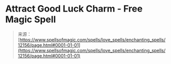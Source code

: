 <!--yml

category: 未分类

date: 2024-06-12 18:49:38

-->

# Attract Good Luck Charm - Free Magic Spell

> 来源：[https://www.spellsofmagic.com/spells/love_spells/enchanting_spells/12156/page.html#0001-01-01](https://www.spellsofmagic.com/spells/love_spells/enchanting_spells/12156/page.html#0001-01-01)
